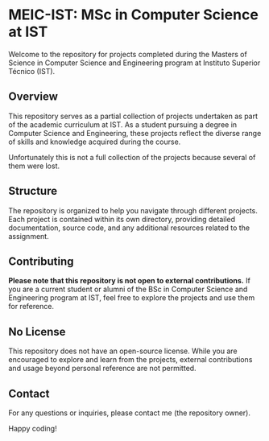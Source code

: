 # MEIC-IST: MSc in Computer Science at IST

Welcome to the repository for projects completed during the Masters of Science in Computer Science and Engineering program at Instituto Superior Técnico (IST).

## Overview

This repository serves as a partial collection of projects undertaken as part of the academic curriculum at IST. As a student pursuing a degree in Computer Science and Engineering, these projects reflect the diverse range of skills and knowledge acquired during the course.

Unfortunately this is not a full collection of the projects because several of them were lost.

## Structure

The repository is organized to help you navigate through different projects. Each project is contained within its own directory, providing detailed documentation, source code, and any additional resources related to the assignment.

## Contributing

**Please note that this repository is not open to external contributions.** If you are a current student or alumni of the BSc in Computer Science and Engineering program at IST, feel free to explore the projects and use them for reference.

## No License

This repository does not have an open-source license. While you are encouraged to explore and learn from the projects, external contributions and usage beyond personal reference are not permitted.

## Contact

For any questions or inquiries, please contact me (the repository owner).

Happy coding!
